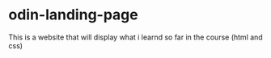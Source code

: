 # odin-landing-page
This is a website that will display what i learnd so far in the course
(html and css)
